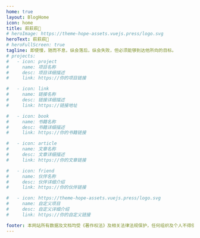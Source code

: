 ```yaml
---
home: true
layout: BlogHome
icon: home
title: 萩萩萩🌴
# heroImage: https://theme-hope-assets.vuejs.press/logo.svg
heroText: 萩萩萩🌴
# heroFullScreen: true
tagline: 即使慢，驰而不息，纵会落后，纵会失败，但必须能够到达他所向的目标。
# projects:
#   - icon: project
#     name: 项目名称
#     desc: 项目详细描述
#     link: https://你的项目链接

#   - icon: link
#     name: 链接名称
#     desc: 链接详细描述
#     link: https://链接地址

#   - icon: book
#     name: 书籍名称
#     desc: 书籍详细描述
#     link: https://你的书籍链接

#   - icon: article
#     name: 文章名称
#     desc: 文章详细描述
#     link: https://你的文章链接

#   - icon: friend
#     name: 伙伴名称
#     desc: 伙伴详细介绍
#     link: https://你的伙伴链接

#   - icon: https://theme-hope-assets.vuejs.press/logo.svg
#     name: 自定义项目
#     desc: 自定义详细介绍
#     link: https://你的自定义链接

footer: 本网站所有数据及文档均受《著作权法》及相关法律法规保护，任何组织及个人不得侵权，违者本公司将依法追究侵权责任，特此声明。
---
```


<!-- 这是一个博客主页的案例。

要使用此布局，你应该在页面前端设置 `layout: BlogHome` 和 `home: true`。

相关配置文档请见 [博客主页](https://theme-hope.vuejs.press/zh/guide/blog/home.html)。 -->
